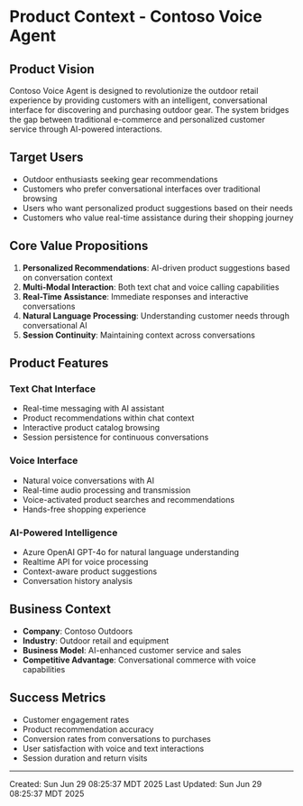 # Product Context - Contoso Voice Agent

## Product Vision
Contoso Voice Agent is designed to revolutionize the outdoor retail experience by providing customers with an intelligent, conversational interface for discovering and purchasing outdoor gear. The system bridges the gap between traditional e-commerce and personalized customer service through AI-powered interactions.

## Target Users
- Outdoor enthusiasts seeking gear recommendations
- Customers who prefer conversational interfaces over traditional browsing
- Users who want personalized product suggestions based on their needs
- Customers who value real-time assistance during their shopping journey

## Core Value Propositions
1. **Personalized Recommendations**: AI-driven product suggestions based on conversation context
2. **Multi-Modal Interaction**: Both text chat and voice calling capabilities
3. **Real-Time Assistance**: Immediate responses and interactive conversations
4. **Natural Language Processing**: Understanding customer needs through conversational AI
5. **Session Continuity**: Maintaining context across conversations

## Product Features
### Text Chat Interface
- Real-time messaging with AI assistant
- Product recommendations within chat context
- Interactive product catalog browsing
- Session persistence for continuous conversations

### Voice Interface
- Natural voice conversations with AI
- Real-time audio processing and transmission
- Voice-activated product searches and recommendations
- Hands-free shopping experience

### AI-Powered Intelligence
- Azure OpenAI GPT-4o for natural language understanding
- Realtime API for voice processing
- Context-aware product suggestions
- Conversation history analysis

## Business Context
- **Company**: Contoso Outdoors
- **Industry**: Outdoor retail and equipment
- **Business Model**: AI-enhanced customer service and sales
- **Competitive Advantage**: Conversational commerce with voice capabilities

## Success Metrics
- Customer engagement rates
- Product recommendation accuracy
- Conversion rates from conversations to purchases
- User satisfaction with voice and text interactions
- Session duration and return visits

---
Created: Sun
Jun
29
08:25:37
MDT
2025
Last Updated: Sun
Jun
29
08:25:37
MDT
2025
